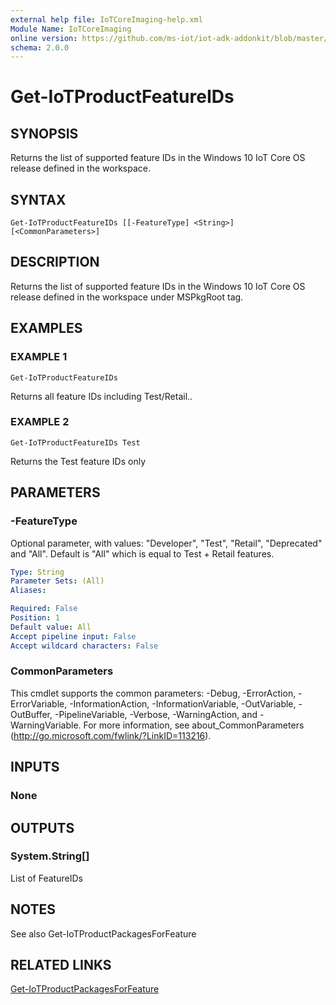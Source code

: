 ```yaml
---
external help file: IoTCoreImaging-help.xml
Module Name: IoTCoreImaging
online version: https://github.com/ms-iot/iot-adk-addonkit/blob/master/Tools/IoTCoreImaging/Docs/Get-IoTProductFeatureIDs.md
schema: 2.0.0
---
```


# Get-IoTProductFeatureIDs

## SYNOPSIS
Returns the list of supported feature IDs in the Windows 10 IoT Core OS release defined in the workspace.

## SYNTAX

```
Get-IoTProductFeatureIDs [[-FeatureType] <String>] [<CommonParameters>]
```

## DESCRIPTION
Returns the list of supported feature IDs in the Windows 10 IoT Core OS release defined in the workspace under MSPkgRoot tag.

## EXAMPLES

### EXAMPLE 1
```
Get-IoTProductFeatureIDs
```

Returns all feature IDs including Test/Retail..

### EXAMPLE 2
```
Get-IoTProductFeatureIDs Test
```

Returns the Test feature IDs only

## PARAMETERS

### -FeatureType
Optional parameter, with values: "Developer", "Test", "Retail", "Deprecated" and "All".
Default is "All" which is equal to Test + Retail features.

```yaml
Type: String
Parameter Sets: (All)
Aliases:

Required: False
Position: 1
Default value: All
Accept pipeline input: False
Accept wildcard characters: False
```

### CommonParameters
This cmdlet supports the common parameters: -Debug, -ErrorAction, -ErrorVariable, -InformationAction, -InformationVariable, -OutVariable, -OutBuffer, -PipelineVariable, -Verbose, -WarningAction, and -WarningVariable.
For more information, see about_CommonParameters (http://go.microsoft.com/fwlink/?LinkID=113216).

## INPUTS

### None
## OUTPUTS

### System.String[]
List of FeatureIDs
## NOTES
See also Get-IoTProductPackagesForFeature

## RELATED LINKS

[Get-IoTProductPackagesForFeature](Get-IoTProductPackagesForFeature.md)

